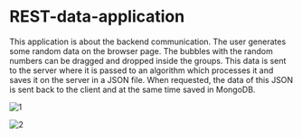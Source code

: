 # REST-data-application

This application is about the backend communication. The user generates some random data on the browser page. The bubbles with the random numbers can be dragged and dropped inside the groups. This data is sent to the server where it is passed to an algorithm which processes it and saves it on the server in a JSON file. When requested, the data of this JSON is sent back to the client and at the same time saved in MongoDB. 

![1](https://user-images.githubusercontent.com/93218724/165343154-f84f46fe-06e4-4102-9a8f-62f1959e35ab.png)

![2](https://user-images.githubusercontent.com/93218724/165343185-2981f40e-f87c-4eb7-8284-427e05e7d2e3.png)
